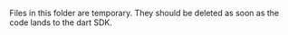 Files in this folder are temporary. 
They should be deleted as soon as the code lands to the dart SDK.
